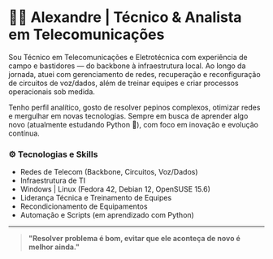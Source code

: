 # 👨‍💻 Alexandre | Técnico & Analista em Telecomunicações

Sou Técnico em Telecomunicações e Eletrotécnica com experiência de campo e bastidores — do backbone à infraestrutura local. Ao longo da jornada, atuei com gerenciamento de redes, recuperação e reconfiguração de circuitos de voz/dados, além de treinar equipes e criar processos operacionais sob medida.

Tenho perfil analítico, gosto de resolver pepinos complexos, otimizar redes e mergulhar em novas tecnologias. Sempre em busca de aprender algo novo (atualmente estudando Python 🐍), com foco em inovação e evolução contínua.

### ⚙️ Tecnologias e Skills
- Redes de Telecom (Backbone, Circuitos, Voz/Dados)  
- Infraestrutura de TI  
- Windows | Linux (Fedora 42, Debian 12, OpenSUSE 15.6)  
- Liderança Técnica e Treinamento de Equipes  
- Recondicionamento de Equipamentos  
- Automação e Scripts (em aprendizado com Python)

---

> **"Resolver problema é bom, evitar que ele aconteça de novo é melhor ainda."**
